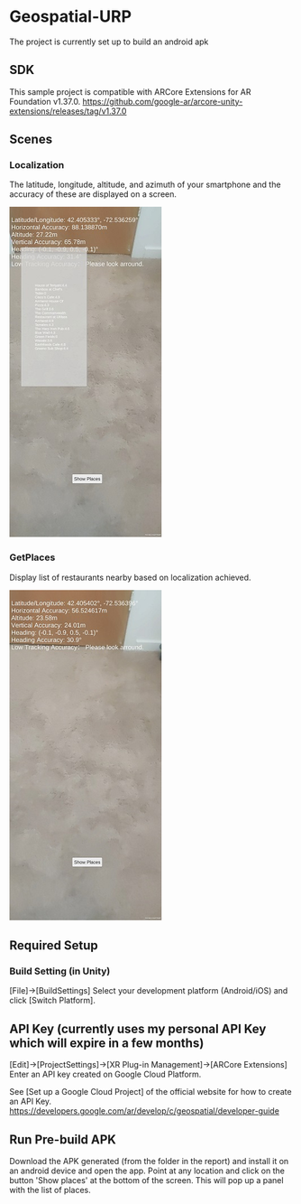 # Geospatial-URP

The project is currently set up to build an android apk

## SDK
This sample project is compatible with ARCore Extensions for AR Foundation v1.37.0.
https://github.com/google-ar/arcore-unity-extensions/releases/tag/v1.37.0

## Scenes

### Localization

The latitude, longitude, altitude, and azimuth of your smartphone and the accuracy of these are displayed on a screen.

![](1.jpg)

### GetPlaces

Display list of restaurants nearby based on localization achieved.

![](2.jpg)

## Required Setup
### Build Setting (in Unity)
[File]->[BuildSettings]
Select your development platform (Android/iOS) and click [Switch Platform].

## API Key (currently uses my personal API Key which will expire in a few months)
[Edit]->[ProjectSettings]->[XR Plug-in Management]->[ARCore Extensions]
Enter an API key created on Google Cloud Platform.

See [Set up a Google Cloud Project] of the official website for how to create an API Key.
https://developers.google.com/ar/develop/c/geospatial/developer-guide


## Run Pre-build APK
Download the APK generated (from the folder in the report) and install it on an android device and open the app.
Point at any location and click on the button 'Show places' at the bottom of the screen. This will pop up a panel with the list of places.

